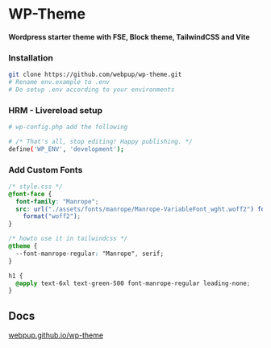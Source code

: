 # WP-Theme

#### Wordpress starter theme with FSE, Block theme, TailwindCSS and Vite

### Installation

```bash
git clone https://github.com/webpup/wp-theme.git
# Rename env.example to .env
# Do setup .env according to your environments
```

### HRM - Livereload setup

```bash
# wp-config.php add the following

# /* That's all, stop editing! Happy publishing. */
define('WP_ENV', 'development');
```

### Add Custom Fonts

```css
/* style.css */
@font-face {
  font-family: "Manrope";
  src: url("./assets/fonts/manrope/Manrope-VariableFont_wght.woff2") format("woff2"),
    format("woff2");
}

/* howto use it in tailwindcss */
@theme {
  --font-manrope-regular: "Manrope", serif;
}

h1 {
  @apply text-6xl text-green-500 font-manrope-regular leading-none;
}
```

## Docs

[webpup.github.io/wp-theme](https://webpup.github.io/wp-theme)

